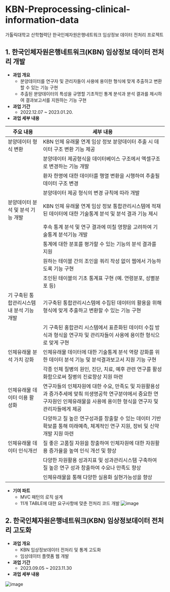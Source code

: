 # KBN-Preprocessing-clinical-information-data

가톨릭대학교 산학협력단 한국인체자원은행네트워크 임상정보 데이터 전처리 프로젝트


## 1. 한국인체자원은행네트워크(KBN) 임상정보 데이터 전처리 개발
* **과업 개요**
  * 분양데이터를 연구자 및 관리자들이 사용에 용이한 형식에 맞게 추출하고 변환할 수 있는 기능 구현
  * 추출된 분양데이터의 특성을 규명할 기초적인 통계 분석과 분석 결과를 제시하여 결과보고서를 지원하는 기능 구현
* **과업 기간**
  * 2022.12.07 ~ 2023.01.20.
* **과업 세부 내용**

| 주요 내용                                    | 세부 내용|
|----------------------------------------------|--------------------------------------------------------------------------------------------------------------------|
| 분양데이터   형식 변환                       | KBN 인체 유래물 연계   임상 정보 분양데이터 추출 시 데이터 구조 변환 기능 제공|
| 　                                           | 분양데이터 제공형식을   데이터베이스 구조에서 엑셀구조로 변경하는 기능 개발|
| 　                                           | 환자 한명에 대한   데이터를 행열 변환을 시행하여 추출될 데이터 구조 변경|
| 　                                           | 분양데이터 제공 형식의   변경 규칙에 따라 개발|
| 분양데이터   분석 및 분석 기능 개발          | KBN 인체 유래물 연계   임상 정보 통합관리시스템에 적재된 데이터에 대한 기술통계 분석 및 분석 결과 기능 제시|
| 　                                           | 후속 통계 분석 및 연구   결과에 미칠 영향을 고려하여 기술통계 분석기능 개발|
| 　                                           | 통계에 대한 분포를   평가할 수 있는 기능의 분석 결과를 지원|
| 　                                           | 원하는 테이블 간의   조인을 쿼리 작성 없이 웹에서 가능하도록 기능 구현|
| 　                                           | 조인된 테이블의 기초   통계표 구현 (예. 연령분포, 성별분포 등)|
| 기 구축된   통합관리시스템 내 분석 기능 개발 | 기구축된 통합관리시스템에   수집된 데이터의 활용을 위해 형식에 맞게 추출하고 변환할 수 있는 기능 구현|
| 　                                           | 기 구축된 홍합관리   시스템에서 표준화된 데이터 수집 방식과 형식을 연구자 및 관리자들이 사용에 용이한 형식으로 맞게 구현|
| 인체유래물   분석 가치 강화                  | 인체유래물 데이터에 대한   기술통계 분석 역량 강화를 위한 데이터 분석 기능 및 분석결과보고서 지원 기능 구현|
| 　                                           | 각종 인체 질병의 원인,   진단, 치료, 예후 관련 연구를 활성화함으로써 질병의 진료향상 지원 마련|
| 인체유래물   데이터 이용 활성화              | 연구자들의 인체자원에   대한 수요, 만족도 및 자원활용성과 증가추세에 맞춰 의생명공학 연구분야에서 중요한 연구자원인 인체유래물을 사용에 용이한 형식을 연구자 및   관리자들에게 제공 |
| 　                                           | 다양하고 질 높은   연구성과를 창출할 수 있는 데이터 기반 확보를 통해 미래예측, 체계적인 연구 지원, 장비 및 신약 개발 지원 마련|
| 인체유래물   데이터 인식개선                 |  질 좋은 고품질 자원을 창출하여 인체자원에 대한 자원활용 증가율을 높여 인식 개선 및 향상|
| 　                                           |  다양한 자원활용 성과지표 및 성과관리시스템 구축하여 질 높은 연구 성과 창출하여   수요나 만족도 향상|
| 　                                           |  인체유래물을 통해 다양한 실용화 실현가능성을 향상|


* **기여 파트**
  * MVC 패턴의 로직 설계
  * 11개 TABLE에 대한 요구사항에 맞춘 전처리 코드 개발
![image](https://github.com/helperjby/Project-KBN-Preprocessing-clinical-information-data/assets/69462995/3c6e6d0b-fd69-44b5-a776-fe7faca659d3)




## 2. 한국인체자원은행네트워크(KBN) 임상정보데이터 전처리 고도화
* **과업 개요**
  * KBN 임상정보데이터 전처리 및 통계 고도화
  * 임상데이터 플랫폼 웹 개발
* **과업 기간**
  * 2023.09.05 ~ 2023.11.30
* **과업 세부 내용**

![image](https://github.com/helperjby/Project-KBN-Preprocessing-clinical-information-data/assets/69462995/5db3b6b5-6237-4fe2-b9da-881a62bb0710)
